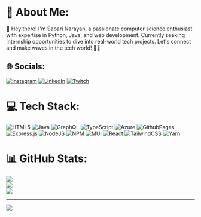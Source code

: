 # 💫 About Me:
👋 Hey there! I'm Sabari Narayan, a passionate computer science enthusiast with expertise in Python, Java, and web development. Currently seeking internship opportunities to dive into real-world tech projects. Let's connect and make waves in the tech world! 🚀🔗


## 🌐 Socials:
[![Instagram](https://img.shields.io/badge/Instagram-%23E4405F.svg?logo=Instagram&logoColor=white)](https://instagram.com/narayanasabari) 
[![LinkedIn](https://img.shields.io/badge/LinkedIn-%230077B5.svg?logo=linkedin&logoColor=white)](https://linkedin.com/in/SabariNarayana) 
[![Twitch](https://img.shields.io/badge/Twitch-%239146FF.svg?logo=Twitch&logoColor=white)](https://twitch.tv/OkgSabari) 

# 💻 Tech Stack:
![HTML5](https://img.shields.io/badge/html5-%23E34F26.svg?style=for-the-badge&logo=html5&logoColor=white) ![Java](https://img.shields.io/badge/java-%23ED8B00.svg?style=for-the-badge&logo=openjdk&logoColor=white) ![GraphQL](https://img.shields.io/badge/-GraphQL-E10098?style=for-the-badge&logo=graphql&logoColor=white) ![TypeScript](https://img.shields.io/badge/typescript-%23007ACC.svg?style=for-the-badge&logo=typescript&logoColor=white) ![Azure](https://img.shields.io/badge/azure-%230072C6.svg?style=for-the-badge&logo=microsoftazure&logoColor=white) ![GithubPages](https://img.shields.io/badge/github%20pages-121013?style=for-the-badge&logo=github&logoColor=white) ![Express.js](https://img.shields.io/badge/express.js-%23404d59.svg?style=for-the-badge&logo=express&logoColor=%2361DAFB) ![NodeJS](https://img.shields.io/badge/node.js-6DA55F?style=for-the-badge&logo=node.js&logoColor=white) ![NPM](https://img.shields.io/badge/NPM-%23CB3837.svg?style=for-the-badge&logo=npm&logoColor=white) ![MUI](https://img.shields.io/badge/MUI-%230081CB.svg?style=for-the-badge&logo=mui&logoColor=white) ![React](https://img.shields.io/badge/react-%2320232a.svg?style=for-the-badge&logo=react&logoColor=%2361DAFB) ![TailwindCSS](https://img.shields.io/badge/tailwindcss-%2338B2AC.svg?style=for-the-badge&logo=tailwind-css&logoColor=white) ![Yarn](https://img.shields.io/badge/yarn-%232C8EBB.svg?style=for-the-badge&logo=yarn&logoColor=white)
# 📊 GitHub Stats:
![](https://github-readme-stats.vercel.app/api?username=NarayanaSabari&theme=dark&hide_border=false&include_all_commits=false&count_private=false)<br/>
![](https://github-readme-streak-stats.herokuapp.com/?user=NarayanaSabari&theme=dark&hide_border=false)<br/>
![](https://github-readme-stats.vercel.app/api/top-langs/?username=NarayanaSabari&theme=dark&hide_border=false&include_all_commits=false&count_private=false&layout=compact)

---
[![](https://visitcount.itsvg.in/api?id=NarayanaSabari&icon=0&color=4)](https://visitcount.itsvg.in)

<!-- Proudly created with GPRM ( https://gprm.itsvg.in ) -->
